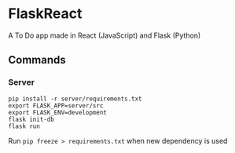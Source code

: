 # FlaskReact

A To Do app made in React (JavaScript) and Flask (Python)

## Commands

### Server

```
pip install -r server/requirements.txt
export FLASK_APP=server/src
export FLASK_ENV=development
flask init-db
flask run
```

Run `pip freeze > requirements.txt` when new dependency is used
